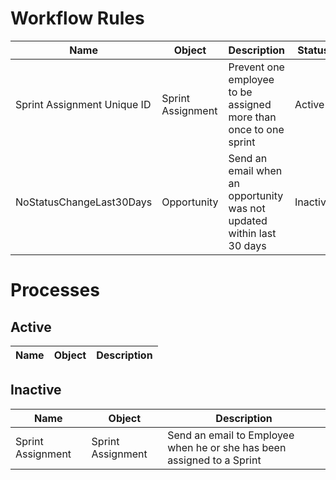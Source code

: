 # Workflow Rules

Name | Object | Description | Status
-----|--------|------------|---------
Sprint Assignment Unique ID | Sprint Assignment | Prevent one employee to be assigned more than once to one sprint | Active
NoStatusChangeLast30Days | Opportunity | Send an email when an opportunity was not updated within last 30 days | Inactive

# Processes

## Active

Name | Object | Description
-----|--------|------------

## Inactive

Name | Object | Description
-----|--------|------------
Sprint Assignment | Sprint Assignment | Send an email to Employee when he or she has been assigned to a Sprint
